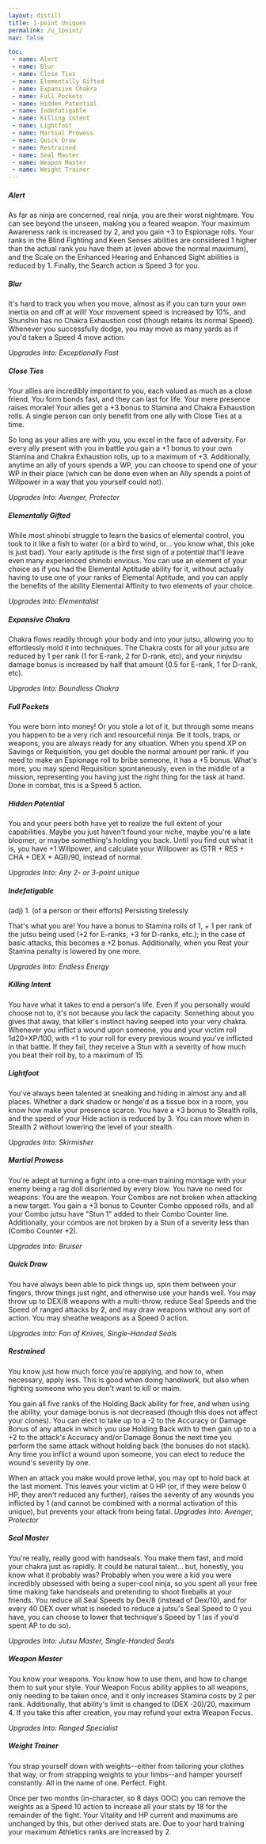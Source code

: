 ```yaml
---
layout: distill
title: 1-point Uniques
permalink: /u_1point/
nav: false

toc:
 - name: Alert
 - name: Blur
 - name: Close Ties
 - name: Elementally Gifted
 - name: Expansive Chakra
 - name: Full Pockets
 - name: Hidden Potential
 - name: Indefatigable
 - name: Killing Intent
 - name: Lightfoot
 - name: Martial Prowess
 - name: Quick Draw
 - name: Restrained
 - name: Seal Master
 - name: Weapon Master
 - name: Weight Trainer
---
```


##### Alert
As far as ninja are concerned, real ninja, you are their worst nightmare. You can see beyond the unseen, making you a feared weapon. Your maximum Awareness rank is increased by 2, and you gain +3 to Espionage rolls. Your ranks in the Blind Fighting and Keen Senses abilities are considered 1 higher than the actual rank you have them at (even above the normal maximum), and the Scale on the Enhanced Hearing and Enhanced Sight abilities is reduced by 1. Finally, the Search action is Speed 3 for you.

##### Blur
It's hard to track you when you move, almost as if you can turn your own inertia on and off at will!  Your movement speed is increased by 10%, and Shunshin has no Chakra Exhaustion cost (though retains its normal Speed). Whenever you successfully dodge, you may move as many yards as if you'd taken a Speed 4 move action.

*Upgrades Into: Exceptionally Fast*

##### Close Ties
Your allies are incredibly important to you, each valued as much as a close friend. You form bonds fast, and they can last for life. Your mere presence raises morale! Your allies get a +3 bonus to Stamina and Chakra Exhaustion rolls. A single person can only benefit from one ally with Close Ties at a time.

So long as your allies are with you, you excel in the face of adversity. For every ally present with you in battle you gain a +1 bonus to your own Stamina and Chakra Exhaustion rolls, up to a maximum of +3.  Additionally, anytime an ally of yours spends a WP, you can choose to spend one of your WP in their place (which can be done even when an Ally spends a point of Willpower in a way that you yourself could not).

*Upgrades Into: Avenger, Protector*

##### Elementally Gifted
While most shinobi struggle to learn the basics of elemental control, you took to it like a fish to water (or a bird to wind, or... you know what, this joke is just bad). Your early aptitude is the first sign of a potential that'll leave even many experienced shinobi envious. You can use an element of your choice as if you had the Elemental Aptitude ability for it, without actually having to use one of your ranks of Elemental Aptitude, and you can apply the benefits of the ability Elemental Affinity to two elements of your choice.

*Upgrades Into: Elementalist*

##### Expansive Chakra
Chakra flows readily through your body and into your jutsu, allowing you to effortlessly mold it into techniques. The Chakra costs for all your jutsu are reduced by 1 per rank (1 for E-rank, 2 for D-rank, etc), and your ninjutsu damage bonus is increased by half that amount (0.5 for E-rank, 1 for D-rank, etc).

*Upgrades Into: Boundless Chakra*

##### Full Pockets
You were born into money! Or you stole a lot of it, but through some means you happen to be a very rich and resourceful ninja. Be it tools, traps, or weapons, you are always ready for any situation. When you spend XP on Savings or Requisition, you get double the normal amount per rank. If you need to make an Espionage roll to bribe someone, it has a +5 bonus. What's more, you may spend Requisition spontaneously, even in the middle of a mission, representing you having just the right thing for the task at hand. Done in combat, this is a Speed 5 action.

##### Hidden Potential
You and your peers both have yet to realize the full extent of your capabilities. Maybe you just haven't found your niche, maybe you're a late bloomer, or maybe something's holding you back. Until you find out what it is, you have +1 Willpower, and calculate your Willpower as (STR + RES + CHA + DEX + AGI)/90, instead of normal.

*Upgrades Into: Any 2- or 3-point unique*

##### Indefatigable
(adj) 1. (of a person or their efforts) Persisting tirelessly

That's what you are! You have a bonus to Stamina rolls of 1, + 1 per rank of the jutsu being used (+2 for E-ranks, +3 for D-ranks, etc.); in the case of basic attacks, this becomes a +2 bonus. Additionally, when you Rest your Stamina penalty is lowered by one more.

*Upgrades Into: Endless Energy*

##### Killing Intent
You have what it takes to end a person's life. Even if you personally would choose not to, it's not because you lack the capacity. Something about you gives that away, that killer's instinct having seeped into your very chakra. Whenever you inflict a wound upon someone, you and your victim roll 1d20+XP/100, with +1 to your roll for every previous wound you've inflicted in that battle. If they fail, they receive a Stun with a severity of how much you beat their roll by, to a maximum of 15.

##### Lightfoot
You've always been talented at sneaking and hiding in almost any and all places. Whether a dark shadow or henge'd as a tissue box in a room, you know how make your presence scarce.  You have a +3 bonus to Stealth rolls, and the speed of your Hide action is reduced by 3. You can move when in Stealth 2 without lowering the level of your stealth.

*Upgrades Into: Skirmisher*

##### Martial Prowess
You're adept at turning a fight into a one-man training montage with your enemy being a rag doll disoriented by every blow. You have no need for weapons: You are the weapon. Your Combos are not broken when attacking a new target. You gain a +3 bonus to Counter Combo opposed rolls, and all your Combo jutsu have "Stun 1" added to their Combo Counter line. Additionally, your combos are not broken by a Stun of a severity less than (Combo Counter +2).

*Upgrades Into: Bruiser*

##### Quick Draw
You have always been able to pick things up, spin them between your fingers, throw things just right, and otherwise use your hands well. You may throw up to DEX/8 weapons with a multi-throw, reduce Seal Speeds and the Speed of ranged attacks by 2, and may draw weapons without any sort of action. You may sheathe weapons as a Speed 0 action.

*Upgrades Into: Fan of Knives, Single-Handed Seals*

##### Restrained
You know just how much force you're applying, and how to, when necessary, apply less. This is good when doing handiwork, but also when fighting someone who you don't want to kill or maim.

You gain all five ranks of the Holding Back ability for free, and when using the ability, your damage bonus is not decreased (though this does not affect your clones). You can elect to take up to a -2 to the Accuracy or Damage Bonus of any attack in which you use Holding Back with to then gain up to a +2 to the attack's Accuracy and/or Damage Bonus the next time you perform the same attack without holding back (the bonuses do not stack). Any time you inflict a wound upon someone, you can elect to reduce the wound's severity by one.

When an attack you make would prove lethal, you may opt to hold back at the last moment. This leaves your victim at 0 HP (or, if they were below 0 HP, they aren't reduced any further), raises the severity of any wounds you inflicted by 1 (and cannot be combined with a normal activation of this unique), but prevents your attack from being fatal.
*Upgrades Into: Avenger, Protector*

##### Seal Master
You're really, really good with handseals. You make them fast, and mold your chakra just as rapidly. It could be natural talent... but, honestly, you know what it probably was? Probably when you were a kid you were incredibly obsessed with being a super-cool ninja, so you spent all your free time making fake handseals and pretending to shoot fireballs at your friends. You reduce all Seal Speeds by Dex/8 (instead of Dex/10), and for every 40 DEX over what is needed to reduce a jutsu's Seal Speed to 0 you have, you can choose to lower that technique's Speed by 1 (as if you'd spent AP to do so).

*Upgrades Into: Jutsu Master, Single-Handed Seals*

##### Weapon Master
You know your weapons. You know how to use them, and how to change them to suit your style. Your Weapon Focus ability applies to all weapons, only needing to be taken once, and it only increases Stamina costs by 2 per rank. Additionally, that ability's limit is changed to (DEX -20)/20, maximum 4. If you take this after creation, you may refund your extra Weapon Focus.

*Upgrades Into: Ranged Specialist*

##### Weight Trainer
You strap yourself down with weights--either from tailoring your clothes that way, or from strapping weights to your limbs--and hamper yourself constantly. All in the name of one. Perfect. Fight.

Once per two months (in-character, so 8 days OOC) you can remove the weights as a Speed 10 action to increase all your stats by 18 for the remainder of the fight.  Your Vitality and HP current and maximums are unchanged by this, but other derived stats are.  Due to your hard training your maximum Athletics ranks are increased by 2.
